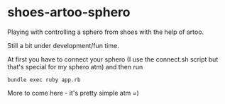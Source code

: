 shoes-artoo-sphero
==================

Playing with controlling a sphero from shoes with the help of artoo.

Still a bit under development/fun time.

At first you have to connect your sphero (I use the connect.sh script but that's special for my sphero atm) and then run

```
bundle exec ruby app.rb
```

More to come here - it's pretty simple atm =)
